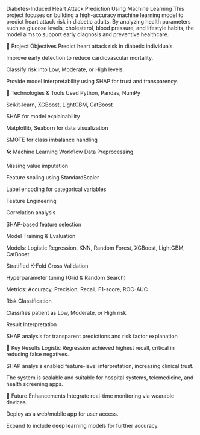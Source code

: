 Diabetes-Induced Heart Attack Prediction Using Machine Learning
This project focuses on building a high-accuracy machine learning model to predict heart attack risk in diabetic adults. By analyzing health parameters such as glucose levels, cholesterol, blood pressure, and lifestyle habits, the model aims to support early diagnosis and preventive healthcare.

📌 Project Objectives
Predict heart attack risk in diabetic individuals.

Improve early detection to reduce cardiovascular mortality.

Classify risk into Low, Moderate, or High levels.

Provide model interpretability using SHAP for trust and transparency.

🧠 Technologies & Tools Used
Python, Pandas, NumPy

Scikit-learn, XGBoost, LightGBM, CatBoost

SHAP for model explainability

Matplotlib, Seaborn for data visualization

SMOTE for class imbalance handling

🛠️ Machine Learning Workflow
Data Preprocessing

Missing value imputation

Feature scaling using StandardScaler

Label encoding for categorical variables

Feature Engineering

Correlation analysis

SHAP-based feature selection

Model Training & Evaluation

Models: Logistic Regression, KNN, Random Forest, XGBoost, LightGBM, CatBoost

Stratified K-Fold Cross Validation

Hyperparameter tuning (Grid & Random Search)

Metrics: Accuracy, Precision, Recall, F1-score, ROC-AUC

Risk Classification

Classifies patient as Low, Moderate, or High risk

Result Interpretation

SHAP analysis for transparent predictions and risk factor explanation

🎯 Key Results
Logistic Regression achieved highest recall, critical in reducing false negatives.

SHAP analysis enabled feature-level interpretation, increasing clinical trust.

The system is scalable and suitable for hospital systems, telemedicine, and health screening apps.

🚀 Future Enhancements
Integrate real-time monitoring via wearable devices.

Deploy as a web/mobile app for user access.

Expand to include deep learning models for further accuracy.

